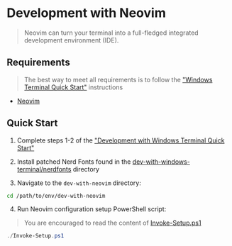 Development with Neovim
=======================
> Neovim can turn your terminal into a full-fledged integrated development environment (IDE).

Requirements
------------
> The best way to meet all requirements is to follow the ["Windows Terminal Quick Start"](https://github.com/jhwohlgemuth/env/tree/master/dev-with-windows-terminal#quick-start) instructions
- [Neovim](https://neovim.io/)

Quick Start
-----------
1. Complete steps 1-2 of the ["Development with Windows Terminal Quick Start"](https://github.com/jhwohlgemuth/env/tree/master/dev-with-windows-terminal#quick-start)

2. Install patched Nerd Fonts found in the [dev-with-windows-terminal/nerdfonts](../dev-with-windows-terminal/nerdfonts) directory

3. Navigate to the `dev-with-neovim` directory:

```bash
cd /path/to/env/dev-with-neovim
```

4. Run Neovim configuration setup PowerShell script:
> You are encouraged to read the content of [Invoke-Setup.ps1](./Invoke-Setup.ps1)

```powershell
./Invoke-Setup.ps1
```